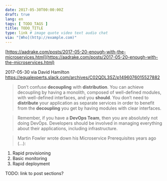 ```yaml
---
date: 2017-05-30T00:00:00Z
draft: true
lang: en
tags: [ TODO_TAGS ]
title: TODO_TITLE
type: link # image quote video text audio chat
via: "[Who](http://example.com)"
---
```



[https://aadrake.com/posts/2017-05-20-enough-with-the-microservices.html](https://aadrake.com/posts/2017-05-20-enough-with-the-microservices.html)

2017-05-30 via David Hamilton
https://equalexperts.slack.com/archives/C02QDL3SZ/p1496076015527882

> Don’t confuse ****decoupling**** with ****distribution****. You can achieve decoupling by having a monolith, composed of well-defined modules, with well-defined interfaces, and you ****should****. You don’t need to ****distribute**** your application as separate services in order to benefit from the ****decoupling**** you get by having modules with clear interfaces.

> Remember, if you have a **DevOps Team**, then you are absolutely not doing DevOps. Developers should be involved in managing everything about their applications, including infrastructure.

> Martin Fowler wrote down his Microservice Prerequisites years ago (…):
1. Rapid provisioning
2. Basic monitoring
3. Rapid deployment

TODO: link to post sections?
